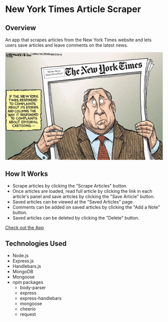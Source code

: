 # New York Times Article Scraper

## Overview

An app that scrapes articles from the New York Times website and lets users save articles and leave comments on the latest news.

![Website](https://github.com/aamoesi/newsscrapper.io/blob/master/public/assets/images/nyt.png)

## How It Works

- Scrape articles by clicking the "Scrape Articles" button.
- Once articles are loaded, read full article by clicking the link in each article's panel and save articles by clicking the "Save Article" button.
- Saved articles can be viewed at the "Saved Articles" page.
- Comments can be added on saved articles by clicking the "Add a Note" button.
- Saved articles can be deleted by clicking the "Delete" button.

[Check out the App](https://newsscrapp.herokuapp.com/)

## Technologies Used

- Node.js
- Express.js
- Handlebars.js
- MongoDB
- Mongoose
- npm packages
    - body-parser
    - express
    - express-handlebars
    - mongoose
    - cheerio
    - request
